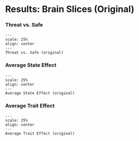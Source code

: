 # Results: Brain Slices (Original)
### Threat vs. Safe

```{figure} results/cond_MAX_P+_slices.png
---
scale: 25%
align: center
---
Threat vs. Safe (original)
```

### Average State Effect

```{figure} results/STATE_MAX_P+_slices.png
---
scale: 25%
align: center
---
Average State Effect (original)
```

### Average Trait Effect

```{figure} results/TRAIT_MAX_P+_slices.png
---
scale: 25%
align: center
---
Average Trait Effect (original)
```